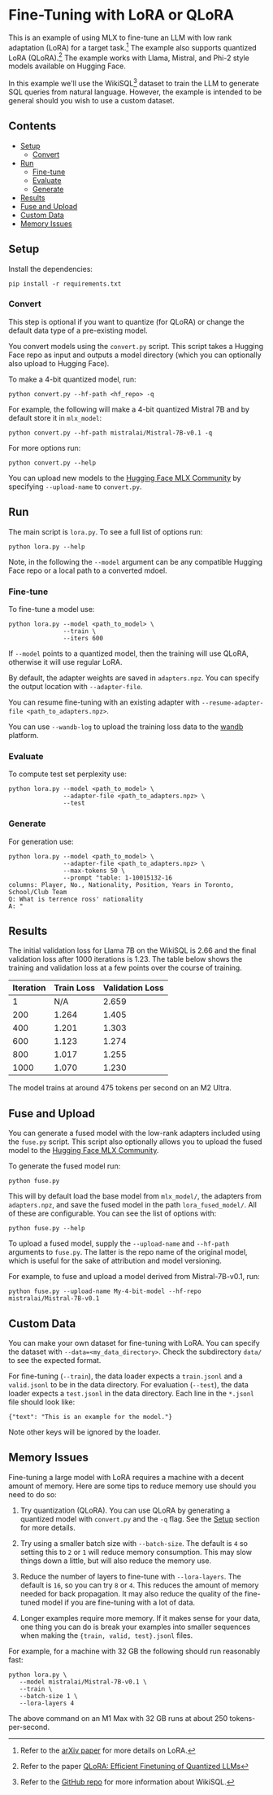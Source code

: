 # Fine-Tuning with LoRA or QLoRA

This is an example of using MLX to fine-tune an LLM with low rank adaptation
(LoRA) for a target task.[^lora] The example also supports quantized LoRA
(QLoRA).[^qlora] The example works with Llama, Mistral, and Phi-2 style
models available on Hugging Face.

In this example we'll use the WikiSQL[^wikisql] dataset to train the LLM to
generate SQL queries from natural language. However, the example is intended to
be general should you wish to use a custom dataset.

## Contents

* [Setup](#Setup)
  * [Convert](#convert)
* [Run](#Run)
  * [Fine-tune](#Fine-tune)
  * [Evaluate](#Evaluate)
  * [Generate](#Generate)
* [Results](#Results)
* [Fuse and Upload](#Fuse-and-Upload)
* [Custom Data](#Custom-Data)
* [Memory Issues](#Memory-Issues)


## Setup 

Install the dependencies:

```
pip install -r requirements.txt
```

### Convert

This step is optional if you want to quantize (for QLoRA) or change the default
data type of a pre-existing model.

You convert models using the `convert.py` script. This script takes a Hugging
Face repo as input and outputs a model directory (which you can optionally also
upload to Hugging Face).

To make a 4-bit quantized model, run:

```
python convert.py --hf-path <hf_repo> -q
```

For example, the following will make a 4-bit quantized Mistral 7B and by default
store it in `mlx_model`:

```
python convert.py --hf-path mistralai/Mistral-7B-v0.1 -q
```

For more options run:

```
python convert.py --help
```

You can upload new models to the [Hugging Face MLX
Community](https://huggingface.co/mlx-community) by specifying `--upload-name`
to `convert.py`.

## Run

The main script is `lora.py`. To see a full list of options run:

```
python lora.py --help
```

Note, in the following the `--model` argument can be any compatible Hugging
Face repo or a local path to a converted mdoel. 

### Fine-tune

To fine-tune a model use:

```
python lora.py --model <path_to_model> \
               --train \
               --iters 600
```

If `--model` points to a quantized model, then the training will use QLoRA,
otherwise it will use regular LoRA.

By default, the adapter weights are saved in `adapters.npz`. You can specify
the output location with `--adapter-file`.

You can resume fine-tuning with an existing adapter with `--resume-adapter-file
<path_to_adapters.npz>`. 

You can use `--wandb-log` to upload the training loss data to the [wandb](https://wandb.ai/site) platform.

### Evaluate

To compute test set perplexity use:

```
python lora.py --model <path_to_model> \
               --adapter-file <path_to_adapters.npz> \
               --test
```

### Generate

For generation use:

```
python lora.py --model <path_to_model> \
               --adapter-file <path_to_adapters.npz> \
               --max-tokens 50 \
               --prompt "table: 1-10015132-16
columns: Player, No., Nationality, Position, Years in Toronto, School/Club Team
Q: What is terrence ross' nationality
A: "
```

## Results

The initial validation loss for Llama 7B on the WikiSQL is 2.66 and the final
validation loss after 1000 iterations is 1.23. The table below shows the
training and validation loss at a few points over the course of training.

| Iteration | Train Loss | Validation Loss |
| --------- | ---------- | --------------- |
| 1         |    N/A     |      2.659      |
| 200       |    1.264   |      1.405      |
| 400       |    1.201   |      1.303      |
| 600       |    1.123   |      1.274      |
| 800       |    1.017   |      1.255      |
| 1000      |    1.070   |      1.230      |

The model trains at around 475 tokens per second on an M2 Ultra.

## Fuse and Upload

You can generate a fused model with the low-rank adapters included using the
`fuse.py` script. This script also optionally allows you to upload the fused
model to the [Hugging Face MLX
Community](https://huggingface.co/mlx-community).

To generate the fused model run:

```
python fuse.py
```

This will by default load the base model from `mlx_model/`, the adapters from
`adapters.npz`,  and save the fused model in the path `lora_fused_model/`. All
of these are configurable. You can see the list of options with:

```
python fuse.py --help
```

To upload a fused model, supply the `--upload-name` and `--hf-path` arguments
to `fuse.py`. The latter is the repo name of the original model, which is
useful for the sake of attribution and model versioning.

For example, to fuse and upload a model derived from Mistral-7B-v0.1, run: 

```
python fuse.py --upload-name My-4-bit-model --hf-repo mistralai/Mistral-7B-v0.1
```

## Custom Data

You can make your own dataset for fine-tuning with LoRA. You can specify the
dataset with `--data=<my_data_directory>`. Check the subdirectory `data/` to
see the expected format.

For fine-tuning (`--train`), the data loader expects a `train.jsonl` and a
`valid.jsonl` to be in the data directory. For evaluation (`--test`), the data
loader expects a `test.jsonl` in the data directory. Each line in the `*.jsonl`
file should look like:

```
{"text": "This is an example for the model."}
```

Note other keys will be ignored by the loader.

## Memory Issues

Fine-tuning a large model with LoRA requires a machine with a decent amount
of memory. Here are some tips to reduce memory use should you need to do so:

1. Try quantization (QLoRA). You can use QLoRA by generating a quantized model
   with `convert.py` and the `-q` flag. See the [Setup](#setup) section for
   more details. 

2. Try using a smaller batch size with `--batch-size`. The default is `4` so
   setting this to `2` or `1` will reduce memory consumption. This may slow
   things down a little, but will also reduce the memory use.

3. Reduce the number of layers to fine-tune with `--lora-layers`. The default
   is `16`, so you can try `8` or `4`. This reduces the amount of memory
   needed for back propagation. It may also reduce the quality of the
   fine-tuned model if you are fine-tuning with a lot of data.

4. Longer examples require more memory. If it makes sense for your data, one thing
   you can do is break your examples into smaller
   sequences when making the `{train, valid, test}.jsonl` files.

For example, for a machine with 32 GB the following should run reasonably fast:

```
python lora.py \
   --model mistralai/Mistral-7B-v0.1 \
   --train \
   --batch-size 1 \
   --lora-layers 4
```

The above command on an M1 Max with 32 GB runs at about 250 tokens-per-second.


[^lora]: Refer to the [arXiv paper](https://arxiv.org/abs/2106.09685) for more details on LoRA.
[^qlora]: Refer to the paper [QLoRA: Efficient Finetuning of Quantized LLMs](https://arxiv.org/abs/2305.14314)
[^wikisql]: Refer to the [GitHub repo](https://github.com/salesforce/WikiSQL/tree/master) for more information about WikiSQL.

